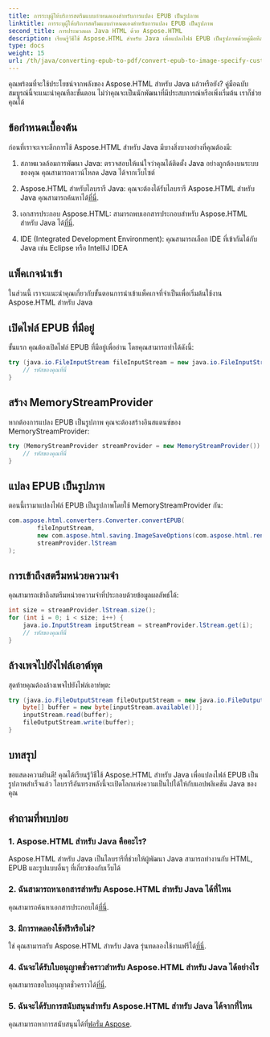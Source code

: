 ```yaml
---
title: การระบุผู้ให้บริการสตรีมแบบกำหนดเองสำหรับการแปลง EPUB เป็นรูปภาพ
linktitle: การระบุผู้ให้บริการสตรีมแบบกำหนดเองสำหรับการแปลง EPUB เป็นรูปภาพ
second_title: การประมวลผล Java HTML ด้วย Aspose.HTML
description: เรียนรู้วิธีใช้ Aspose.HTML สำหรับ Java เพื่อแปลงไฟล์ EPUB เป็นรูปภาพด้วยคู่มือทีละขั้นตอนนี้
type: docs
weight: 15
url: /th/java/converting-epub-to-pdf/convert-epub-to-image-specify-custom-stream-provider/
---
```


คุณพร้อมที่จะใช้ประโยชน์จากพลังของ Aspose.HTML สำหรับ Java แล้วหรือยัง? คู่มือฉบับสมบูรณ์นี้จะแนะนำคุณทีละขั้นตอน ไม่ว่าคุณจะเป็นนักพัฒนาที่มีประสบการณ์หรือเพิ่งเริ่มต้น เราก็ช่วยคุณได้ 

## ข้อกำหนดเบื้องต้น

ก่อนที่เราจะเจาะลึกการใช้ Aspose.HTML สำหรับ Java มีบางสิ่งบางอย่างที่คุณต้องมี:

1. สภาพแวดล้อมการพัฒนา Java: ตรวจสอบให้แน่ใจว่าคุณได้ติดตั้ง Java อย่างถูกต้องบนระบบของคุณ คุณสามารถดาวน์โหลด Java ได้จากเว็บไซต์

2.  Aspose.HTML สำหรับไลบรารี Java: คุณจะต้องได้รับไลบรารี Aspose.HTML สำหรับ Java คุณสามารถค้นหาได้[ที่นี่](https://releases.aspose.com/html/java/).

3.  เอกสารประกอบ Aspose.HTML: สามารถพบเอกสารประกอบสำหรับ Aspose.HTML สำหรับ Java ได้[ที่นี่](https://reference.aspose.com/html/java/).

4. IDE (Integrated Development Environment): คุณสามารถเลือก IDE ที่เข้ากันได้กับ Java เช่น Eclipse หรือ IntelliJ IDEA

## แพ็คเกจนำเข้า

ในส่วนนี้ เราจะแนะนำคุณเกี่ยวกับขั้นตอนการนำเข้าแพ็คเกจที่จำเป็นเพื่อเริ่มต้นใช้งาน Aspose.HTML สำหรับ Java

## เปิดไฟล์ EPUB ที่มีอยู่

ขั้นแรก คุณต้องเปิดไฟล์ EPUB ที่มีอยู่เพื่ออ่าน โดยคุณสามารถทำได้ดังนี้:

```java
try (java.io.FileInputStream fileInputStream = new java.io.FileInputStream(Resources.input("input.epub"))) {
    // รหัสของคุณที่นี่
}
```

## สร้าง MemoryStreamProvider

หากต้องการแปลง EPUB เป็นรูปภาพ คุณจะต้องสร้างอินสแตนซ์ของ MemoryStreamProvider:

```java
try (MemoryStreamProvider streamProvider = new MemoryStreamProvider()) {
    // รหัสของคุณที่นี่
}
```

## แปลง EPUB เป็นรูปภาพ

ตอนนี้เรามาแปลงไฟล์ EPUB เป็นรูปภาพโดยใช้ MemoryStreamProvider กัน:

```java
com.aspose.html.converters.Converter.convertEPUB(
        fileInputStream,
        new com.aspose.html.saving.ImageSaveOptions(com.aspose.html.rendering.image.ImageFormat.Jpeg),
        streamProvider.lStream
);
```

## การเข้าถึงสตรีมหน่วยความจำ

คุณสามารถเข้าถึงสตรีมหน่วยความจำที่ประกอบด้วยข้อมูลผลลัพธ์ได้:

```java
int size = streamProvider.lStream.size();
for (int i = 0; i < size; i++) {
    java.io.InputStream inputStream = streamProvider.lStream.get(i);
    // รหัสของคุณที่นี่
}
```

## ล้างเพจไปยังไฟล์เอาต์พุต

สุดท้ายคุณต้องล้างเพจไปยังไฟล์เอาท์พุต:

```java
try (java.io.FileOutputStream fileOutputStream = new java.io.FileOutputStream(Resources.output("page_{" + (i + 1) + "}.jpg"))) {
    byte[] buffer = new byte[inputStream.available()];
    inputStream.read(buffer);
    fileOutputStream.write(buffer);
}
```

## บทสรุป

ขอแสดงความยินดี! คุณได้เรียนรู้วิธีใช้ Aspose.HTML สำหรับ Java เพื่อแปลงไฟล์ EPUB เป็นรูปภาพสำเร็จแล้ว ไลบรารีอันทรงพลังนี้จะเปิดโลกแห่งความเป็นไปได้ให้กับแอปพลิเคชัน Java ของคุณ

## คำถามที่พบบ่อย

### 1. Aspose.HTML สำหรับ Java คืออะไร?

Aspose.HTML สำหรับ Java เป็นไลบรารีที่ช่วยให้ผู้พัฒนา Java สามารถทำงานกับ HTML, EPUB และรูปแบบอื่นๆ ที่เกี่ยวข้องกับเว็บได้

### 2. ฉันสามารถหาเอกสารสำหรับ Aspose.HTML สำหรับ Java ได้ที่ไหน

 คุณสามารถค้นหาเอกสารประกอบได้[ที่นี่](https://reference.aspose.com/html/java/).

### 3. มีการทดลองใช้ฟรีหรือไม่?

 ใช่ คุณสามารถรับ Aspose.HTML สำหรับ Java รุ่นทดลองใช้งานฟรีได้[ที่นี่](https://releases.aspose.com/).

### 4. ฉันจะได้รับใบอนุญาตชั่วคราวสำหรับ Aspose.HTML สำหรับ Java ได้อย่างไร

 คุณสามารถขอใบอนุญาตชั่วคราวได้[ที่นี่](https://purchase.aspose.com/temporary-license/).

### 5. ฉันจะได้รับการสนับสนุนสำหรับ Aspose.HTML สำหรับ Java ได้จากที่ไหน

 คุณสามารถหาการสนับสนุนได้ที่[ฟอรั่ม Aspose](https://forum.aspose.com/).
